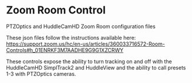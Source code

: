 # Zoom Room Control

PTZOptics and HuddleCamHD Zoom Room configuration files

These json files follow the instructions available here:
https://support.zoom.us/hc/en-us/articles/360033716572-Room-Controls#h_01ENRKF3M7AADHE9G9G1XZCRWY

These controls expose the ability to turn tracking on and off
with the HuddleCamHD SimplTrack2 and HuddleView and the ability
to call presets 1-3 with PTZOptics cameras.